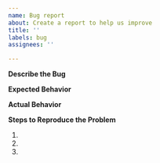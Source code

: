 ```yaml
---
name: Bug report
about: Create a report to help us improve
title: ''
labels: bug
assignees: ''

---
```


**Describe the Bug**

<!-- A clear and concise description of what the problem is. e.g. I can't access a table from the database. -->

**Expected Behavior**

<!-- A clear and concise description of what you expected. -->

**Actual Behavior**

<!-- A clear and concise description of the acutal outcome. -->

**Steps to Reproduce the Problem**
  1. <!-- Use the DIA role -->
  2. <!-- Use the ANALYTICS database -->
  3. <!-- Run select statement on table [...] -->
